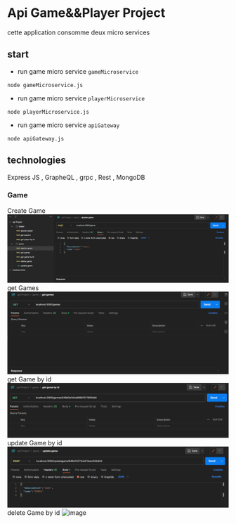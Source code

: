 # Api Game&&Player Project
cette application consomme deux micro services
## start
- run game micro service `gameMicroservice`
```shell
node gameMicroservice.js
```
- run game micro service `playerMicroservice`
```shell
node playerMicroservice.js
```
- run game micro service `apiGateway`
```shell
node apiGateway.js
```
## technologies
 Express JS , GrapheQL , grpc , Rest , MongoDB 
### Game 
Create Game
![image](./assets/Ajout.PNG)
get Games
![image](./assets/Get.PNG)
get Game by id
![image](./assets/getid.PNG)
update Game by id
![image](./assets/Update.PNG)
delete Game by id
![image](./assets/Delte.PNG)